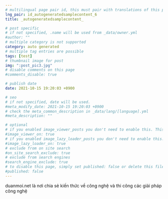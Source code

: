 ```yaml
---
# multilingual page pair id, this must pair with translations of this page. (This name must be unique)
lng_pair: id_autogeneratedsamplecontent_6
title: _autogeneratedsamplecontent_

# post specific
# if not specified, .name will be used from _data/owner.yml
#author: ""
# multiple category is not supported
category: auto generated
# multiple tag entries are possible
tags: [test]
# thumbnail image for post
img: ":post_pic3.jpg"
# disable comments on this page
#comments_disable: true

# publish date
date: 2021-10-15 19:20:03 +0900

# seo
# if not specified, date will be used.
#meta_modify_date: 2021-10-15 19:20:03 +0900
# check the meta_common_description in _data/lang/[language].yml
#meta_description: ""

# optional
# if you enabled image_viewer_posts you don't need to enable this. This is only if image_viewer_posts = false
#image_viewer_on: true
# if you enabled image_lazy_loader_posts you don't need to enable this. This is only if image_lazy_loader_posts = false
#image_lazy_loader_on: true
# exclude from on site search
#on_site_search_exclude: true
# exclude from search engines
#search_engine_exclude: true
# to disable this page, simply set published: false or delete this file
#published: false
---
```


duanmoi.net là nơi chia sẻ kiến thức về công nghệ và thi công các giải pháp công nghệ

